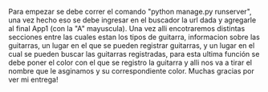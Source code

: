 Para empezar se debe correr el comando "python manage.py runserver", una vez hecho eso se debe ingresar en el buscador la url dada y agregarle al final App1 (con la "A" mayuscula). Una vez alli encotraremos distintas secciones entre las cuales estan los tipos de guitarra, informacion sobre las guitarras, un lugar en el que se pueden registrar guitarras, y un lugar en el cual se pueden buscar las guitarras registradas, para esta ultima función se debe poner el color con el que se registro la guitarra y alli nos va a tirar el nombre que le asginamos y su correspondiente color. Muchas gracias por ver mi entrega!
